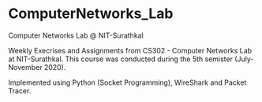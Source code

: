 # ComputerNetworks_Lab
Computer Networks Lab @ NIT-Surathkal

Weekly Execrises and Assignments from CS302 - Computer Networks Lab at NIT-Surathkal. This course was conducted during the 5th semister (July-November 2020).

Implemented using Python (Socket Programming), WireShark and Packet Tracer.
